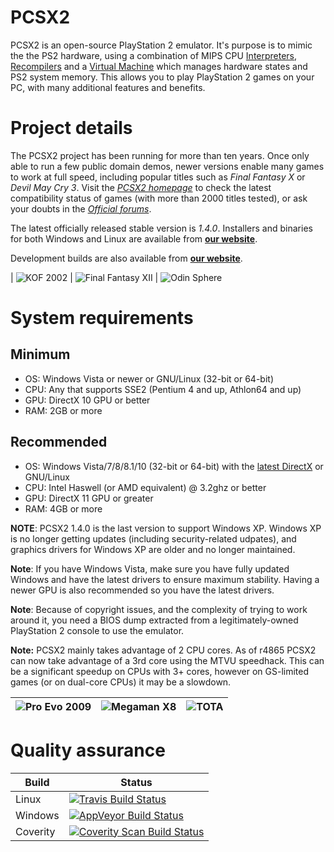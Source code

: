 # PCSX2

PCSX2 is an open-source PlayStation 2 emulator. It's purpose is to mimic the the PS2 hardware, using a combination of MIPS CPU [Interpreters](http://en.wikipedia.org/wiki/Interpreter_\(computing\)), [Recompilers](http://en.wikipedia.org/wiki/Dynamic_recompilation) and a [Virtual Machine](http://en.wikipedia.org/wiki/Virtual_machine) which manages hardware states and PS2 system memory. This allows you to play PlayStation 2 games on your PC, with many additional features and benefits.

# Project details

The PCSX2 project has been running for more than ten years. Once only able to run a few public domain demos, newer versions enable many games to work at full speed, including popular titles such as *Final Fantasy X* or *Devil May Cry 3*. Visit the *[PCSX2 homepage](http://pcsx2.net)* to check the latest compatibility status of games (with more than 2000 titles tested), or ask your doubts in the *[Official forums](http://forums.pcsx2.net/)*.

The latest officially released stable version is *1.4.0*.
Installers and binaries for both Windows and Linux are available from **[our website](http://pcsx2.net/)**.

Development builds are also available from **[our website](http://pcsx2.net/download/development/git.html)**.

| ![KOF 2002](https://dl.dropboxusercontent.com/u/743491/PCSX2/KoF2002.jpg "KOF 2002") | ![Final Fantasy XII](https://dl.dropboxusercontent.com/u/743491/PCSX2/FinalFantasyXII.jpg "Final Fantasy XII") | ![Odin Sphere](https://dl.dropboxusercontent.com/u/743491/PCSX2/OdinSphere.jpg "Odin Sphere")

# System requirements

## Minimum
* OS: Windows Vista or newer or GNU/Linux (32-bit or 64-bit)
* CPU: Any that supports SSE2 (Pentium 4 and up, Athlon64 and up)
* GPU: DirectX 10 GPU or better
* RAM: 2GB or more

## Recommended
* OS: Windows Vista/7/8/8.1/10 (32-bit or 64-bit) with the [latest DirectX](https://www.microsoft.com/en-us/download/details.aspx?id=8109) or GNU/Linux
* CPU: Intel Haswell (or AMD equivalent) @ 3.2ghz or better
* GPU: DirectX 11 GPU or greater
* RAM: 4GB or more

**NOTE**: PCSX2 1.4.0 is the last version to support Windows XP. Windows XP is no longer getting updates (including security-related udpates), and graphics drivers for Windows XP are older and no longer maintained.

**Note**: If you have Windows Vista, make sure you have fully updated Windows and have the latest drivers to ensure maximum stability. Having a newer GPU is also recommended so you have the latest drivers.

**Note**: Because of copyright issues, and the complexity of trying to work around it, you need a BIOS dump extracted from a legitimately-owned PlayStation 2 console to use the emulator.

**Note:** PCSX2 mainly takes advantage of 2 CPU cores. As of r4865 PCSX2 can now take advantage of a 3rd core using the MTVU speedhack. This can be a significant speedup on CPUs with 3+ cores, however on GS-limited games (or on dual-core CPUs) it may be a slowdown.

| ![Pro Evo 2009](https://dl.dropboxusercontent.com/u/743491/PCSX2/ProEvo2009.jpg "Pro Evo 2009") | ![Megaman X8](https://dl.dropboxusercontent.com/u/743491/PCSX2/MegamanX8.jpg "Megaman X8") | ![TOTA](https://dl.dropboxusercontent.com/u/743491/PCSX2/TOTA.jpg "TOTA")
 |:----:|:----:|:----:|

# Quality assurance

**Build** | **Status**
--------|--------
Linux   | [![Travis Build Status](https://travis-ci.org/PCSX2/pcsx2.svg?branch=master)](https://travis-ci.org/PCSX2/pcsx2)
Windows  | [![AppVeyor Build Status](https://ci.appveyor.com/api/projects/status/b67odm0dd506co78/branch/master?svg=true)](https://ci.appveyor.com/project/gregory38/pcsx2/branch/master)
Coverity| [![Coverity Scan Build Status](https://scan.coverity.com/projects/6310/badge.svg)](https://scan.coverity.com/projects/6310)
